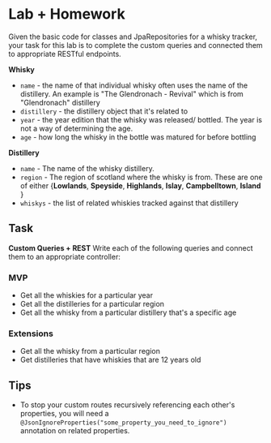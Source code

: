 # Lab + Homework

Given the basic code for classes and JpaRepositories for a whisky tracker, your task for this lab is to complete the custom queries and connected them to appropriate RESTful endpoints.



**Whisky**

- `name` - the name of that individual whisky often uses the name of the distillery. An example is "The Glendronach - Revival" which is from "Glendronach" distillery
- `distillery` - the distillery object that it's related to
- `year` - the year edition that the whisky was released/ bottled. The year is not a way of determining the age.
- `age` - how long the whisky in the bottle was matured for before bottling

**Distillery**

- `name` - The name of the whisky distillery.
- `region` - The region of scotland where the whisky is from. These are one of either {**Lowlands**, **Speyside**, **Highlands**, **Islay**, **Campbelltown**, **Island** }
- `whiskys` - the list of related whiskies tracked against that distillery

## Task

**Custom Queries + REST** Write each of the following queries and connect them to an appropriate controller:

### MVP
  * Get all the whiskies for a particular year
  * Get all the distilleries for a particular region
  * Get all the whisky from a particular distillery that's a specific age
  
###  Extensions
  * Get all the whisky from a particular region 
  * Get distilleries that have whiskies that are 12 years old 



## Tips
* To stop your custom routes recursively referencing each other's properties, you will need a `@JsonIgnoreProperties("some_property_you_need_to_ignore")` annotation on related properties.



